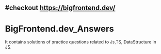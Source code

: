 #checkout https://bigfrontend.dev/
------------------------
# BigFrontend.dev_Answers
It contains solutions of practice questions related to Js,TS, DataStructure in JS.

